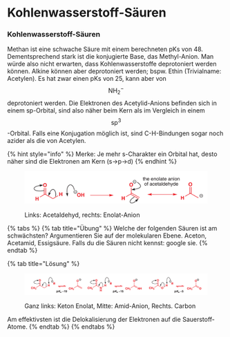 # Kohlenwasserstoff-Säuren

### Kohlenwasserstoff-Säuren

Methan ist eine schwache Säure mit einem berechneten pKs von 48. Dementsprechend stark ist die konjugierte Base, das Methyl-Anion. Man würde also nicht erwarten, dass Kohlenwasserstoffe deprotoniert werden können. Alkine können aber deprotoniert werden; bspw. Ethin (Trivialname: Acetylen). Es hat zwar einen pKs von 25, kann aber von $$\mathrm{NH}_2^{-}$$​ deprotoniert werden. Die Elektronen des Acetylid-Anions befinden sich in einem sp-Orbital, sind also näher beim Kern als im Vergleich in einem $$\mathrm{sp}^3$$-Orbital. Falls eine Konjugation möglich ist, sind C-H-Bindungen sogar noch azider als die von Acetylen.&#x20;

{% hint style="info" %}
Merke: Je mehr s-Charakter ein Orbital hat, desto näher sind die Elektronen am Kern (s->p->d)
{% endhint %}

<figure><img src="../../.gitbook/assets/image (39).png" alt=""><figcaption><p>Links: Acetaldehyd, rechts: Enolat-Anion</p></figcaption></figure>

{% tabs %}
{% tab title="Übung" %}
Welche der folgenden Säuren ist am schwächsten? Argumentieren Sie auf der molekularen Ebene. Aceton, Acetamid, Essigsäure. Falls du die Säuren nicht kennst: google sie.
{% endtab %}

{% tab title="Lösung" %}
<figure><img src="../../.gitbook/assets/image (24).png" alt=""><figcaption><p>Ganz links: Keton Enolat, Mitte: Amid-Anion, Rechts. Carbon </p></figcaption></figure>

Am effektivsten ist die Delokalisierung der Elektronen auf die Sauerstoff-Atome.
{% endtab %}
{% endtabs %}
